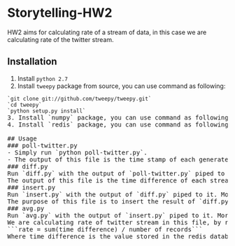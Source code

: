 # Storytelling-HW2
HW2 aims for calculating rate of a stream of data, in this case we are calculating rate of the twitter stream.

## Installation
1. Install `python 2.7`
2. Install `tweepy` package from source, you can use command as following:
<pre><code>`git clone git://github.com/tweepy/tweepy.git`
`cd tweepy`
`python setup.py install`</prev></code>
3. Install `numpy` package, you can use command as following: `sudo pip install numpy`
4. Install `redis` package, you can use command as following: `sudo pip install redis`

## Usage
### poll-twitter.py
- Simply run `python poll-twitter.py`. 
- The output of this file is the time stamp of each generated tweet. We used `numpy` package to generate random time of sleep according to exponential function, to stimulate a poisson process. `tweepy` package is also used in this file, because we are polling twitter stream API here to get the streaming tweet. The keyword in this file is set to be "earthquake", so we are getting the time stamp of streamed tweet which has mentioned "earthquake".
### diff.py
Run `diff.py` with the output of `poll-twitter.py` piped to it. More explicitly, run `poll-twitter.py | diff.py`.
The output of this file is the time difference of each streamed tweet, together with its own time stamp. We took the output of `poll-tweepy.py` and calculate the time difference of each streamed data.
### insert.py
Run `insert.py` with the output of `diff.py` piped to it. More explicitly, run `poll-twitter.py | diff.py | insert.py`.
The purpose of this file is to insert the result of `diff.py` to redis database. We set the time stamp as the key, and the time difference as the value associated with the key, and then store them in the redis database.
### avg.py
Run `avg.py` with the output of `insert.py` piped to it. More explicitly, run `poll-twitter.py | diff.py | insert.py` | avg.py.
We are calculating rate of twitter stream in this file, by reading from redis database. The rate can be calculated in this way:
```rate = sum(time difference) / number of records```
Where time difference is the value stored in the redis database. `number of records` would go up by time, and drop down when it reaches expiration time we set in `insert.py` file.